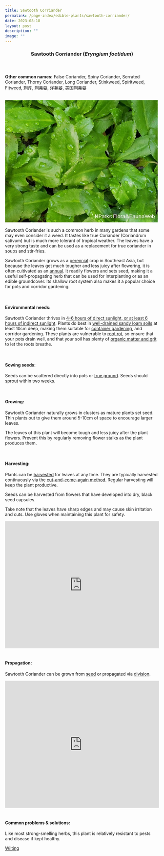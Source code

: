```yaml
---
title: Sawtooth Corriander
permalink: /page-index/edible-plants/sawtooth-corriander/
date: 2023-08-18
layout: post
description: ""
image: ""
---
```

<header>
	<h3>Sawtooth Corriander (<em>Eryngium foetidum</em>)</h3>
</header>
	
<section>
	<p><strong>Other common names:</strong> False Coriander, Spiny Coriander, Serrated Coriander, Thorny Coriander, Long Coriander, Stinkweed, Spiritweed, Fitweed, 刺芹, 刺芫荽, 洋芫荽, 美国刺芫荽</p>
	<br>
</section>

<section>
	<img title="Photo by Flora and Fauna Web." src="/images/Plants/sawtoothcoriander_ffw.jfif">
	<p>Sawtooth Coriander is such a common herb in many gardens that some may even consider it a weed. It tastes like true Coriander (Coriandrum sativum) but is much more tolerant of tropical weather. The leaves have a very strong taste and can be used as a replacement for true coriander in soups and stir-fries.</p>
	<p>Sawtooth Coriander grows as a <a href="/learn-more-about-gardening/glossary/#p/">perennial</a> crop in Southeast Asia, but because the leaves get much tougher and less juicy after flowering, it is often cultivated as an <a href="/learn-more-about-gardening/glossary/#a/">annual</a>. It readily flowers and sets seed, making it a useful self-propagating herb that can be used for interplanting or as an edible groundcover. Its shallow root system also makes it a popular choice for pots and corridor gardening.</p>
	<br>
</section>

<section>
	<h4>Environmental needs:</h4>
	<p>Sawtooth Coriander thrives in <a href="/page-index/horticulture-techniques/gauging-light/">4-6 hours of direct sunlight, or at least 6 hours of indirect sunlight</a>. Plants do best in <a href="/page-index/horticulture-techniques/soil/">well-drained sandy loam soils</a> at least 10cm deep, making them suitable for <a href="/page-index/horticulture-techniques/planting-in-containers/">container gardening</a>, and corridor gardening. These plants are vulnerable to <a href="/page-index/plant-problems/root-rot/">root rot</a>, so ensure that your pots drain well, and that your soil has plenty of <a href="/page-index/horticulture-techniques/soil-amendments/">organic matter and grit</a> to let the roots breathe.</p>
	<br>
	</section>

<section>
  <h4>Sowing seeds:</h4>
	<p>Seeds can be scattered directly into pots or <a href="/page-index/horticulture-techniques/true-ground/">true ground</a>. Seeds should sprout within two weeks.</p>
	<br>
</section>

<section>
	<h4>Growing:</h4>
	<p>Sawtooth Coriander naturally grows in clusters as mature plants set seed. Thin plants out to give them around 5-10cm of space to encourage larger leaves.</p>
	<p>The leaves of this plant will become tough and less juicy after the plant flowers. Prevent this by regularly removing flower stalks as the plant produces them.</p>
	<br>
</section>

<section>
	<h4>Harvesting:</h4>
	<p>Plants can be <a href="/page-index/horticulture-techniques/harvesting-hygiene/">harvested</a> for leaves at any time. They are typically harvested continuously via the <a href="/page-index/horticulture-techniques/cut-and-come-again/">cut-and-come-again method</a>. Regular harvesting will keep the plant productive.</p><p>
	</p><p>Seeds can be harvested from flowers that have developed into dry, black seed capsules.</p>
	<p>Take note that the leaves have sharp edges and may cause skin irritation and cuts. Use gloves when maintaining this plant for safety.</p>
	<iframe allowfullscreen="" allow="accelerometer; autoplay; clipboard-write; encrypted-media; gyroscope; picture-in-picture; web-share" frameborder="0" title="YouTube video player" src="https://www.youtube.com/embed/FuWK90da0GY" height="415" width="100%"></iframe><br>
	<br>
</section>

<section>
	<h4>Propagation:</h4>
	<p>Sawtooth Coriander can be grown from <a href="/page-index/horticulture-techniques/prpagating-by-seeds/">seed</a> or propagated via <a href="/page-index/horticulture-techniques/propagating-by-division/">division</a>.</p>
	<iframe allowfullscreen="" allow="accelerometer; autoplay; clipboard-write; encrypted-media; gyroscope; picture-in-picture; web-share" frameborder="0" title="YouTube video player" src="https://www.youtube.com/embed/wv-LZCwUArE" height="415" width="100%"></iframe><br>
	<br>
</section>

<section>
	<h4>Common problems &amp; solutions:</h4>
	<p>Like most strong-smelling herbs, this plant is relatively resistant to pests and disease if kept healthy.</p>
	<p><a href="/page-index/plant-problems/wilting/">Wilting
	<br>
</a></p></section>